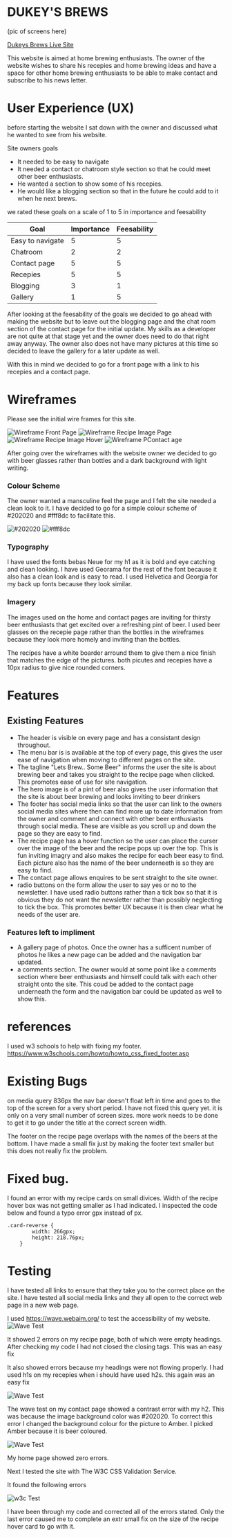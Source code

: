 

# DUKEY'S BREWS

 (pic of screens here)


[Dukeys Brews Live Site](https://0osaraho0.github.io/Dukeys/)

This website is aimed at home brewing enthusiasts.  The owner of the website wishes to share his recepies and home brewing ideas and have a space for other home brewing enthusiasts to be able to make contact and subscribe to his news letter.


# User Experience (UX)

before starting the website I sat down with the owner and discussed what he wanted to see from his website.

Site owners goals
- It needed to be easy to navigate
- It needed a contact or chatroom style section so that he could meet other beer enthusiasts.
- He wanted a section to show some of his recepies.
- He would like a blogging section so that in the future he could add to it when he next brews.

we rated these goals on a scale of 1 to 5 in importance and feesability

| Goal | Importance | Feesability |
|---| ---|----|
|Easy to navigate|5|5|
|Chatroom|2|2|
|Contact page|5|5|
|Recepies|5|5|
|Blogging|3|1|
|Gallery|1|5|

After looking at the feesability of the goals we decided to go ahead with making the website but to leave out the blogging page and the chat room section of the contact page for the initial update.  My skills as a developer are not quite at that stage yet and the owner does need to do that right away anyway.  The owner also does not have many pictures at this time so decided to leave the gallery for a later update as well.

With this in mind we decided to go for a front page with a link to his recepies and a contact page.

# Wireframes

Please see the initial wire frames for this site.

![Wireframe Front Page](assets/images/wireframe-home-page.png)
![Wireframe Recipe Image Page](assets/images/wireframe-recipe-front.png)
![Wireframe Recipe Image Hover](assets/images/wireframe-recipe-back.png)
![Wireframe PContact age](assets/images/wireframe-contact.png)


After going over the wireframes with the website owner we decided to go with beer glasses rather than bottles and a dark background with light writing.

### Colour Scheme

The owner wanted a mansculine feel the page and I felt the site needed a clean look to it. I have decided to go for a simple colour scheme of  #202020 and #fff8dc to facilitate this.

![#202020](assets/images/202020.png)
![#fff8dc](assets/images/fff8dc.png)

### Typography

I have used the fonts bebas Neue for my h1 as it is bold and eye catching and clean looking.
I have used Georama for the rest of the font because it also has a clean look and is easy to read.
I used Helvetica and Georgia for my back up fonts because they look similar.


### Imagery

The images used on the home and contact pages are inviting for thirsty beer enthusiasts that get excited over a refreshing pint of beer.  I used beer glasses on the recepie page rather than the bottles in the wireframes because they look more homely and inviting than the bottles.

The recipes have a white boarder arround them to give them a nice finish that matches the edge of the pictures. both picutes and recepies have a 10px radius to give nice rounded corners.

# Features

## Existing Features

- The header is visible on every page and has a consistant design throughout.
- The menu bar is is available at the top of every page, this gives the user ease of navigation when moving to different pages on the site.
- The tagline "Lets Brew.. Some Beer" informs the user the site is about brewing beer and takes you straight to the recipe page when clicked.  This promotes ease of use for site navigation.
- The hero image is of a pint of beer also gives the user information that the site is about beer brewing and looks inviting to beer drinkers
- The footer has social media links so that the user can link to the owners social media sites where then can find more up to date information from the owner and comment and connect with other beer enthusiasts through social media.  These are visible as you scroll up and down the page so they are easy to find.
- The recipe page has a hover function so the user can place the curser over the image of the beer and the recipe pops up over the top. This is fun inviting imagry and also makes the recipe for each beer easy to find. Each picture also has the name of the beer underneeth is so they are easy to find.
- The contact page allows enquires to be sent straight to the site owner. 
- radio buttons on the form allow the user to say yes or no to the newsletter.  I have used radio buttons rather than a tick box so that it is obvious they do not want the newsletter rather than possibly neglecting to tick the box.  This promotes better UX because it is then clear what he needs of the user are.

### Features left to impliment

- A gallery page of photos.  Once the owner has a sufficent number of photos he likes a new page can be added and the navigation bar updated.
- a comments section.  The owner would at some point like a comments section where beer enthusiasts and himself could talk with each other straight onto the site.  This coud be added to the contact page underneath the form and the navigation bar could be updated as well to show this.

# references

I used w3 schools to help with fixing my footer. https://www.w3schools.com/howto/howto_css_fixed_footer.asp



# Existing Bugs

on media query 836px the nav bar doesn't float left in time and goes to the top of the screen for a very short period.  I have not fixed this query yet.  it is only on a very small number of screen sizes.  more work needs to be done to get it to go under the title at the correct screen width.

The footer on the recipe page overlaps with the names of the beers at the bottom.  I have made a small fix just by making the footer text smaller but this does not really fix the problem.  


# Fixed bug.  

I found an error with my recipe cards on small divices. Width of the recipe hover box was not getting smaller as I had indicated.
I inspected the code below and found a typo error gpx instead of px.
~~~
.card-reverse {
        width: 266gpx;
        height: 218.76px;
    }
~~~


# Testing

I have tested all links to ensure that they take you to the correct place on the site.
I have tested all social media links and they all open to the correct web page in a new web page.

I used https://wave.webaim.org/ to test the accessibility of my website.  
![Wave Test](assets/images/wave-test-1.jpg)

It showed 2 errors on my recipe page, both of which were empty headings.  After checking my code I had not closed the closing tags.  This was an easy fix

It also showed errors because my headings were not flowing properly.  I had used h1s on my recepies when i should have used h2s.  this again was an easy fix

![Wave Test](assets/images/wave-test-contact.png)

The wave test on my contact page showed a contrast error with my h2.  This was because the image background color was #202020.  To correct this error I changed the background colour for the picture to Amber.  I picked Amber because it is beer coloured.

![Wave Test](assets/images/wave-test-home.png)

My home page showed zero errors.

Next I tested the site with The W3C CSS Validation Service.

It found the following errors

![w3c Test](assets/images/w3c-validation.PNG)

I have been through my code and corrected all of the errors stated.  Only the last error caused me to complete an extr small fix on the size of the recipe hover card to go with it.

